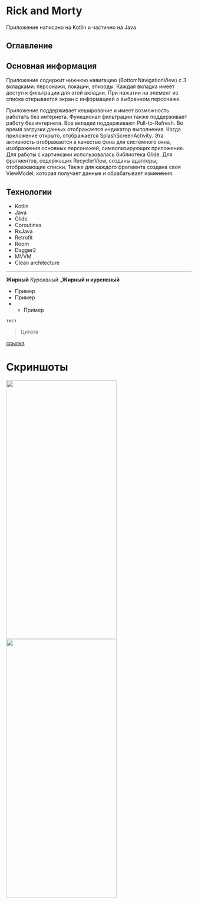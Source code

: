 # Rick and Morty
Приложение написано на Kotlin и частично на Java

## Оглавление 

## Основная информация

Приложение содержит нижнюю навигацию (BottomNavigationView) с 3 вкладками: персонажи, локации, эпизоды. Каждая вкладка имеет доступ к фильтрации для этой вкладки. При нажатии на элемент из списка открывается экран с информацией о выбранном персонаже.

Приложение поддерживает кеширование и имеет возможность работать без интернета. Функционал фильтрации также поддерживает работу без интернета. Все вкладки поддерживают Pull-to-Refresh. Во время загрузки данных отображается индикатор выполнения. Когда приложение открыто, отображается SplashScreenActivity. Эта активность отображается в качестве фона для системного окна, изображения основных персонажей, символизирующих приложение. Для работы с картинками использовалась библиотека Glide. Для фрагментов, содержащих RecyclerView, созданы адаптеры, отображающие списки. Также для каждого фрагмента создана своя ViewModel, которая получает данные и обрабатывает изменения.

## Технологии
* Kotlin
* Java
* Glide
* Coroutines
* RxJava
* Retrofit
* Room
* Dagger2
* MVVM
* Clean architecture

***
__Жирный__
_Курсивный_
___Жирный и курсивный__
* Пример
* Пример
* * Пример
```
тест
```
>Цитата

[ссылка](vk.com)
# Скриншоты


<img src="https://github.com/Grifalionys/RickandMorty/assets/112081615/9074499f-b01b-4a69-94d1-a923421c18d7)" width="300" height="700">
<img src="https://github.com/Grifalionys/RickandMorty/assets/112081615/30e50df6-92b4-45b8-a797-35dc4cd3d5c6)" width="300" height="700">
